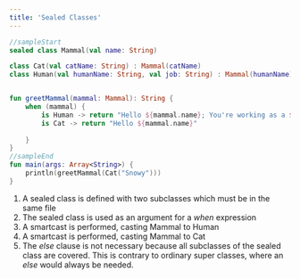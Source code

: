 ```yaml
---
title: 'Sealed Classes'
---
```


<div class="sample">

```kotlin
//sampleStart
sealed class Mammal(val name: String)                                                   // 1

class Cat(val catName: String) : Mammal(catName)
class Human(val humanName: String, val job: String) : Mammal(humanName)


fun greetMammal(mammal: Mammal): String {
    when (mammal) {                                                                     //2
        is Human -> return "Hello ${mammal.name}; You're working as a ${mammal.job}"    //3
        is Cat -> return "Hello ${mammal.name}"                                         //4
                                                                                        //5
    }
}
//sampleEnd
fun main(args: Array<String>) {
    println(greetMammal(Cat("Snowy")))
}
```

</div>


1. A sealed class is defined with two subclasses which must be in the same file
2. The sealed class is used as an argument for a *when* expression 
3. A smartcast is performed, casting Mammal to Human
4. A smartcast is performed, casting Mammal to Cat
5. The *else* clause is not necessary because all subclasses of the sealed class are covered.
This is contrary to ordinary super classes, where an *else* would always be needed.


